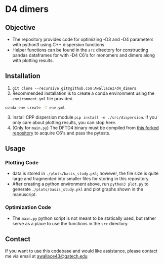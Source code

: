 # D4 dimers

## Objective
- The repository provides code for optimizing -D3 and -D4 parameters with
  python3 using C++ dispersion functions
- Helper functions can be found in the `src` directory for constructing pandas
  dataframes for with -D4 C6's for monomers and dimers along with plotting
  results.

## Installation
1. `git clone --recursive git@github.com:Awallace3/d4_dimers`
2. Recommended installation is to create a conda environment using the
   `environment.yml` file provided.
```bash
conda env create -f env.yml
```
3. Install CPP dispersion module `pip install -e ./src/dispersion`. If you only
   care about plotting results, you can stop here.
4. (Only for `main.py`) The DFTD4 binary must be compiled from [this forked
   repository](https://github.com/Awallace3/dftd4) to acquire C6's and pass the
   pytests.

## Usage
### Plotting Code
- data is stored in `./plots/basis_study.pkl`; however, the file size is quite large 
    and fragmented into smaller files for storing in this repository. 
- After creating a python environment above, run `python3 plot.py` to generate
  `./plots/basis_study.pkl` and plot graphs shown in the manuscript.
### Optimization Code 
- The `main.py` python script is not meant to be statically used, but rather
serve as a place to use the functions in the `src` directory.

## Contact
If you want to use this codebase and would like assistance, please contact me
via email at <a href="mailto:awallace43@gatech.edu">awallace43@gatech.edu</a>
